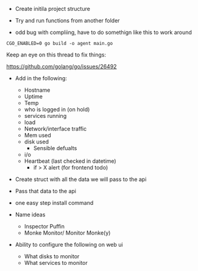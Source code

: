 * Create initila project structure

* Try and run functions from another folder

* odd bug with compliing, have to do somethign like this to work around

```
CGO_ENABLED=0 go build -o agent main.go
```

Keep an eye on this thread to fix things:

<https://github.com/golang/go/issues/26492>


* Add in the following:
    * Hostname
    * Uptime
    * Temp
    * who is logged in (on hold)
    * services running
    * load
    * Network/interface traffic
    * Mem used
    * disk used
        * Sensible defualts
    * i/o
    * Heartbeat (last checked in datetime)
        * if > X alert (for frontend todo)
    
   


* Create struct with all the data we will pass to the api
* Pass that data to the api




* one easy step install command

* Name ideas
    * Inspector Puffin
    * Monke Monitor/ Monitor Monke(y)

* Ability to configure the following on web ui
    * What disks to monitor 
    * What services to monitor
